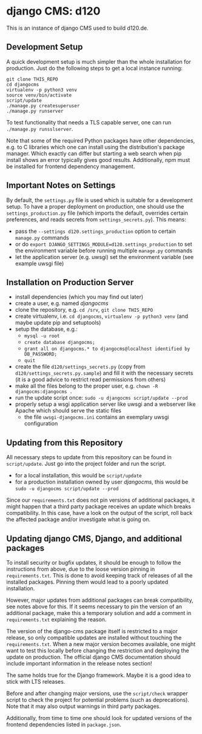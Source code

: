 # django CMS: d120

This is an instance of django CMS used to build d120.de.

## Development Setup

A quick development setup is much simpler than the whole installation for production. Just do the following steps to get a local instance running:

```
git clone THIS_REPO
cd djangocms
virtualenv -p python3 venv
source venv/bin/activate
script/update
./manage.py createsuperuser
./manage.py runserver
```

To test functionality that needs a TLS capable server, one can run `./manage.py runsslserver`.

Note that some of the required Python packages have other dependencies, e.g. to C libraries which one can install using the distribution's package manager. Which exactly can differ but starting a web search when pip install shows an error typically gives good results. Additionally, npm must be installed for frontend dependency management.

## Important Notes on Settings

By default, the `settings.py` file is used which is suitable for a development setup. To have a proper deployment on production, one should use the `settings_production.py` file (which imports the default, overrides certain preferences, and reads secrets from `settings_secrets.py`). This means:
* pass the `--settings d120.settings_production` option to certain `manage.py` commands
* or do `export DJANGO_SETTINGS_MODULE=d120.settings_production` to set the environment variable before running multiple `manage.py` commands
* let the application server (e.g. uwsgi) set the environment variable (see example uwsgi file)

## Installation on Production Server

* install dependencies (which you may find out later)
* create a user, e.g. named *djangocms*
* clone the repository, e.g. `cd /srv`, `git clone THIS_REPO`
* create virtualenv, i.e. `cd djangocms`, `virtualenv -p python3 venv` (and maybe update pip and setuptools)
* setup the database, e.g.:
    * `mysql -u root`
    * `create database djangocms;`
    * `grant all on djangocms.* to djangocms@localhost identified by DB_PASSWORD;`
    * `quit`
* create the file `d120/settings_secrets.py` (copy from `d120/settings_secrets.py.sample`) and fill it with the necessary secrets (it is a good advice to restrict read permissions from others)
* make all the files belong to the proper user, e.g. `chown -R djangocms:djangocms .`
* run the update script once: `sudo -u djangocms script/update --prod`
* properly setup a wsgi application server like uwsgi and a webserver like Apache which should serve the static files
    * the file `uwsgi-djangocms.ini` contains an exemplary uwsgi configuration

## Updating from this Repository

All necessary steps to update from this repository can be found in `script/update`. Just go into the project folder and run the script.

* for a local installation, this would be `script/update`
* for a production installation owned by user *djangocms*, this would be `sudo -u djangocms script/update --prod`

Since our `requirements.txt` does not pin versions of additional packages, it might happen that a third party package receives an update which breaks compatibility. In this case, have a look on the output of the script, roll back the affected package and/or investigate what is going on.

## Updating django CMS, Django, and additional packages

To install security or bugfix updates, it should be enough to follow the instructions from above, due to the loose version pinning in `requirements.txt`. This is done to avoid keeping track of releases of all the installed packages. Pinning them would lead to a poorly updated installation.

However, major updates from additional packages can break compatibility, see notes above for this. If it seems necessary to pin the version of an additional package, make this a temporary solution and add a comment in `requirements.txt` explaining the reason.

The version of the django-cms package itself is restricted to a major release, so only compatible updates are installed without touching the `requirements.txt`. When a new major version becomes available, one might want to test this locally before changing the restriction and deploying the update on production. The official django CMS documentation should include important information in the release notes section!

The same holds true for the Django framework. Maybe it is a good idea to stick with LTS releases.

Before and after changing major versions, use the `script/check` wrapper script to check the project for potential problems (such as deprecations). Note that it may also output warnings in third party packages.

Additionally, from time to time one should look for updated versions of the frontend dependencies listed in `package.json`.
